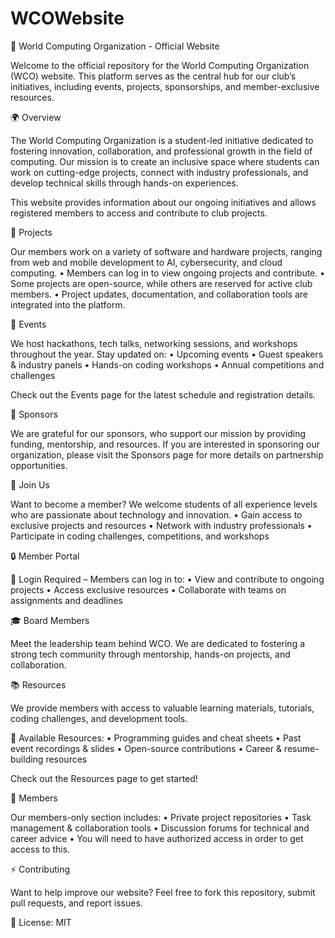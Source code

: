# WCOWebsite
📌 World Computing Organization - Official Website

Welcome to the official repository for the World Computing Organization (WCO) website. This platform serves as the central hub for our club’s initiatives, including events, projects, sponsorships, and member-exclusive resources.

🌍 Overview

The World Computing Organization is a student-led initiative dedicated to fostering innovation, collaboration, and professional growth in the field of computing. Our mission is to create an inclusive space where students can work on cutting-edge projects, connect with industry professionals, and develop technical skills through hands-on experiences.

This website provides information about our ongoing initiatives and allows registered members to access and contribute to club projects.

🚀 Projects

Our members work on a variety of software and hardware projects, ranging from web and mobile development to AI, cybersecurity, and cloud computing.
	•	Members can log in to view ongoing projects and contribute.
	•	Some projects are open-source, while others are reserved for active club members.
	•	Project updates, documentation, and collaboration tools are integrated into the platform.

 🎉 Events

We host hackathons, tech talks, networking sessions, and workshops throughout the year. Stay updated on:
	•	Upcoming events
	•	Guest speakers & industry panels
	•	Hands-on coding workshops
	•	Annual competitions and challenges

Check out the Events page for the latest schedule and registration details.

🤝 Sponsors

We are grateful for our sponsors, who support our mission by providing funding, mentorship, and resources. If you are interested in sponsoring our organization, please visit the Sponsors page for more details on partnership opportunities.

📢 Join Us

Want to become a member? We welcome students of all experience levels who are passionate about technology and innovation.
	•	Gain access to exclusive projects and resources
	•	Network with industry professionals
	•	Participate in coding challenges, competitions, and workshops


🔒 Member Portal

🔑 Login Required – Members can log in to:
	•	View and contribute to ongoing projects
	•	Access exclusive resources
	•	Collaborate with teams on assignments and deadlines

 🎓 Board Members

Meet the leadership team behind WCO. We are dedicated to fostering a strong tech community through mentorship, hands-on projects, and collaboration.

📚 Resources

We provide members with access to valuable learning materials, tutorials, coding challenges, and development tools.

📂 Available Resources:
	•	Programming guides and cheat sheets
	•	Past event recordings & slides
	•	Open-source contributions
	•	Career & resume-building resources

Check out the Resources page to get started!

👥 Members

Our members-only section includes:
	•	Private project repositories
	•	Task management & collaboration tools
	•	Discussion forums for technical and career advice
  • You will need to have authorized access in order to get access to this.

⚡ Contributing

Want to help improve our website? Feel free to fork this repository, submit pull requests, and report issues.

📜 License: MIT
